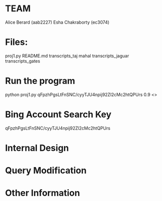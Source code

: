 TEAM
======
Alice Berard (aab2227)
Esha Chakraborty (ec3074)

Files:
=======
proj1.py
README.md
transcripts_taj mahal
transcripts_jaguar
transcripts_gates

Run the program
================
python proj1.py qFpzhPgsLtFnSNC/cyyTJU4npij92Zl2cMc2htQPUrs 0.9 <<query>>

Bing Account Search Key
========================
qFpzhPgsLtFnSNC/cyyTJU4npij92Zl2cMc2htQPUrs

Internal Design
================

Query Modification
===================

Other Information
==================